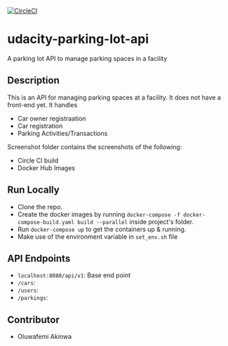 [![CircleCI](https://circleci.com/gh/KaiserPhemi/udacity-parking-lot-api.svg?style=svg)](https://app.circleci.com/pipelines/github/KaiserPhemi/udacity-parking-lot-api)

# udacity-parking-lot-api
A parking lot API to manage parking spaces in a facility

## Description
This is an API for managing parking spaces at a facility. It does not have a front-end yet.
It handles
- Car owner registraation
- Car registration
- Parking Activities/Transactions

Screenshot folder contains the screenshots of the following:
- Circle CI build
- Docker Hub Images

## Run Locally
- Clone the repo.
- Create the docker images by running `docker-compose -f docker-compose-build.yaml build --parallel` inside project's folder.
- Run `docker-compose up` to get the containers up & running.
- Make use of the environment variable in `set_env.sh` file



## API Endpoints
- `localhost:8080/api/v1`: Base end point
- `/cars`:
- `/users`:
- `/parkings`:


## Contributor
- Oluwafemi Akinwa

